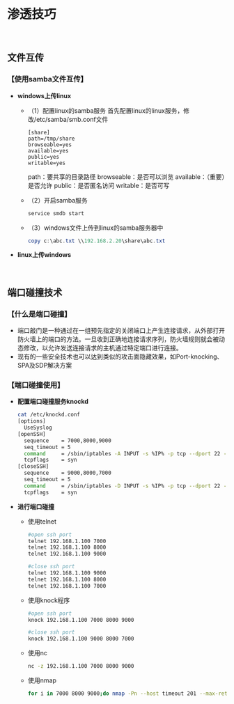 # 渗透技巧

&nbsp;

## 文件互传

### 【使用samba文件互传】

* **windows上传linux**
  * （1）配置linux的samba服务
    首先配置linux的linux服务，修改/etc/samba/smb.conf文件
    ```
    [share]
    path=/tmp/share
    browseable=yes
    available=yes
    public=yes
    writable=yes
    ```
    path：要共享的目录路径
    browseable：是否可以浏览
    available：（重要）是否允许
    public：是否匿名访问
    writable：是否可写
    
  * （2）开启samba服务
    ```bash
    service smdb start
    ```
    
  * （3）windows文件上传到linux的samba服务器中
    ```powershell
    copy c:\abc.txt \\192.168.2.20\share\abc.txt
    ```
* **linux上传windows**



&nbsp;

## 端口碰撞技术

### 【什么是端口碰撞】

* 端口敲门是一种通过在一组预先指定的关闭端口上产生连接请求，从外部打开防火墙上的端口的方法。一旦收到正确地连接请求序列，防火墙规则就会被动态修改，以允许发送连接请求的主机通过特定端口进行连接。
* 现有的一些安全技术也可以达到类似的攻击面隐藏效果，如Port-knocking、SPA及SDP解决方案

### 【端口碰撞使用】

* **配置端口碰撞服务knockd**
  ```bash
  cat /etc/knockd.conf
  [options]
    UseSyslog
  [openSSH]
    sequence    = 7000,8000,9000
    seq_timeout = 5
    command     = /sbin/iptables -A INPUT -s %IP% -p tcp --dport 22 -j ACCEPT
    tcpflags    = syn
  [closeSSH]
    sequence    = 9000,8000,7000
    seq_timeout = 5
    command     = /sbin/iptables -D INPUT -s %IP% -p tcp --dport 22 -j ACCEPT
    tcpflags    = syn
  ```
  
* **进行端口碰撞**
  * 使用telnet
    ```bash
    #open ssh port
    telnet 192.168.1.100 7000
    telnet 192.168.1.100 8000
    telnet 192.168.1.100 9000
    
    #close ssh port
    telnet 192.168.1.100 9000
    telnet 192.168.1.100 8000
    telnet 192.168.1.100 7000
    ```
    
  * 使用knock程序
    ```bash
    #open ssh port
    knock 192.168.1.100 7000 8000 9000
    
    #close ssh port
    knock 192.168.1.100 9000 8000 7000
    ```
    
  * 使用nc
    ```bash
    nc -z 192.168.1.100 7000 8000 9000
    ```
    
  * 使用nmap
    ```bash
    for i in 7000 8000 9000;do nmap -Pn --host timeout 201 --max-retries 0 -p $i 192.168.1.100;done
    ```
